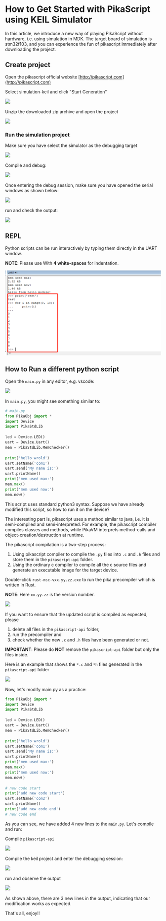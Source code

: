 # How to Get Started with PikaScript using KEIL Simulator

In this article, we introduce a new way of playing PikaScript without hardware, i.e. using simulation in MDK. 
The target board of simulation is stm32f103, and you can experience the fun of pikascript immediately after downloading the project.

## Create project
Open the pikascript official website [http://pikascript.com](http://pikascript.com)

Select simulation-keil and click "Start Generation"

![](https://user-images.githubusercontent.com/88232613/171085761-685500a7-dbbc-417c-979e-fefc34dd5c76.png)


Unzip the downloaded zip archive and open the project

![](assets/130745821-864038df-d8b0-41d2-97e8-199815d0d57d.png)

### Run the simulation project
Make sure you have select the simulator as the debugging target

![](https://user-images.githubusercontent.com/88232613/171085849-c2213242-5d88-4fda-a651-81f7187088b7.png)

Compile and debug:

![](https://user-images.githubusercontent.com/88232613/171086774-faf8a9b8-7ad8-4241-aad5-34e49ae9e01b.png)

Once entering the debug session, make sure you have opened the serial windows as shown below:

![](assets/130747952-42073ba1-c4c4-4acb-9495-766cd5731374.png)

run and check the output:

![](https://user-images.githubusercontent.com/88232613/171086180-ddeec7eb-39c6-47ec-bcd2-4d7380e8b703.png)

## REPL

Python scripts can be run interactively by typing them directly in the UART window.

**NOTE**: Please use With **4 white-spaces** for indentation.

![](assets/image-20220621093047893.png)

## How to Run a different python script

Open the `main.py` in any editor, e.g. vscode:

![](https://user-images.githubusercontent.com/88232613/171086868-3ac1b9f6-c59f-4306-9b43-edf45844a203.png)

In `main.py`, you might see something similar to:

````python
# main.py
from PikaObj import *
import Device
import PikaStdLib

led = Device.LED()
uart = Device.Uart()
mem = PikaStdLib.MemChecker()

print('hello wrold')
uart.setName('com1')
uart.send('My name is:')
uart.printName()
print('mem used max:')
mem.max()
print('mem used now:')
mem.now()
````

This script uses standard python3 syntax. Suppose we have already modified this script, so how to run it on the device?

The interesting part is, pikascript uses a method similar to java, i.e. it is semi-compiled and semi-interpreted. For example, the pikascript compiler compiles classes and methods, while PikaVM interprets method-calls and object-creation/destruction at runtime.

The pikascript compilation is a two-step process:
1. Using pikascript compiler to compile the `.py` files into `.c` and `.h` files and store them in the `pikascript-api` folder.
2. Using the ordinary c compiler to compile all the c source files and generate an executable image for the target device.

Double-click `rust-msc-vxx.yy.zz.exe` to run the pika precompiler which is written in Rust.

**NOTE**: Here `xx.yy.zz` is the version number.

![](https://user-images.githubusercontent.com/88232613/171086391-7b6c5ee0-53b1-4800-bfe8-34f586974947.png)

If you want to ensure that the updated script is compiled as expected, please 
1) delete all files in the `pikascript-api` folder, 
2) run the precompiler 
and 
4) check whether the new `.c` and `.h` files have been generated or not. 


**IMPORTANT**: Please do **NOT** remove the `pikascript-api` folder but only the files inside.

Here is an example that shows the `*.c` and `*h` files generated in the `pikascript-api` folder

![](assets/130750476-eaffce03-caeb-40b3-9841-550034fa191a.png)


Now, let's modify main.py as a practice: 

````python
from PikaObj import *
import Device
import PikaStdLib

led = Device.LED()
uart = Device.Uart()
mem = PikaStdLib.MemChecker()

print('hello wrold')
uart.setName('com1')
uart.send('My name is:')
uart.printName()
print('mem used max:')
mem.max()
print('mem used now:')
mem.now()

# new code start
print('add new code start')
uart.setName('com2')
uart.printName()
print('add new code end')
# new code end
````

As you can see, we have added 4 new lines to the `main.py`. Let's compile and run:

Compile `pikascript-api`

![](https://user-images.githubusercontent.com/88232613/171086456-c3ede545-3f94-422f-acb6-711e634b468e.png)

Compile the keil project and enter the debugging session:

![](assets/130751539-aa0bdb82-750f-4f98-8f6f-02d653dda64a.png)


run and observe the output

![](https://user-images.githubusercontent.com/88232613/171086558-7ee7aeca-eb2d-4cd1-ac5a-21aa6e6f9d7e.png)

As shown above, there are 3 new lines in the output, indicating that our modification works as expected.

That's all, enjoy!!
